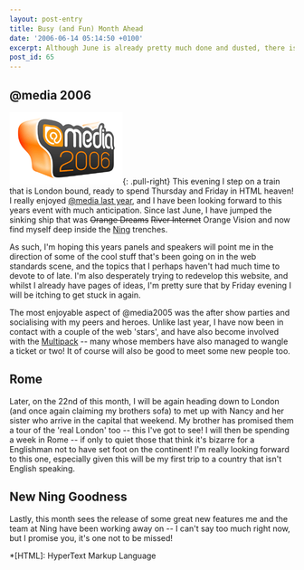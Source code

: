 ```yaml
---
layout: post-entry
title: Busy (and Fun) Month Ahead
date: '2006-06-14 05:14:50 +0100'
excerpt: Although June is already pretty much done and dusted, there is still a little bit of fun to come.
post_id: 65
---
```

## @media 2006
![@media2006 logo](/assets/images/2006/06/atmedia2006.png){: .pull-right} This evening I step on a train that is London bound, ready to spend Thursday and Friday in HTML heaven! I really enjoyed [@media last year][1], and I have been looking forward to this years event with much anticipation. Since last June, I have jumped the sinking ship that was <del>Orange Dreams</del> <del>River Internet</del> Orange Vision and now find myself deep inside the [Ning][2] trenches.

As such, I'm hoping this years panels and speakers will point me in the direction of some of the cool stuff that's been going on in the web standards scene, and the topics that I perhaps haven't had much time to devote to of late. I'm also desperately trying to redevelop this website, and whilst I already have pages of ideas, I'm pretty sure that by Friday evening I will be itching to get stuck in again.

The most enjoyable aspect of @media2005 was the after show parties and socialising with my peers and heroes. Unlike last year, I have now been in contact with a couple of the web 'stars', and have also become involved with the [Multipack][3] -- many whose members have also managed to wangle a ticket or two! It of course will also be good to meet some new people too.

## Rome
Later, on the 22nd of this month, I will be again heading down to London (and once again claiming my brothers sofa) to met up with Nancy and her sister who arrive in the capital that weekend. My brother has promised them a tour of the 'real London' too -- this I've got to see! I will then be spending a week in Rome -- if only to quiet those that think it's bizarre for a Englishman not to have set foot on the continent! I'm really looking forward to this one, especially given this will be my first trip to a country that isn't English speaking.

## New Ning Goodness
Lastly, this month sees the release of some great new features me and the team at Ning have been working away on -- I can't say too much right now, but I promise you, it's one not to be missed!

[1]: http://www.vivabit.com/atmedia2006/lastyear/
[2]: http://www.ning.com/
[3]: http://www.multipack.co.uk/

*[HTML]: HyperText Markup Language